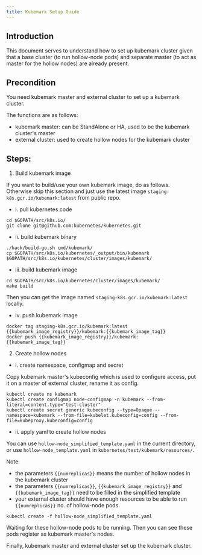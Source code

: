 ```yaml
---
title: Kubemark Setup Guide
---
```


## Introduction
This document serves to understand how to set up kubemark cluster given that a base cluster (to run hollow-node pods) and separate master (to act as master for the hollow nodes) are already present.

## Precondition
You need kubemark master and external cluster to set up a kubemark cluster.

The functions are as follows:

- kubemark master: can be StandAlone or HA, used to be the kubemark cluster's master
- external cluster: used to create hollow nodes for the kubemark cluster

## Steps:
1. Build kubemark image

If you want to build/use your own kubemark image, do as follows. Otherwise skip this section and just use the latest image `staging-k8s.gcr.io/kubemark:latest` from public repo.

- i. pull kubernetes code

```
cd $GOPATH/src/k8s.io/
git clone git@github.com:kubernetes/kubernetes.git
```

- ii. build kubemark binary 

```
./hack/build-go.sh cmd/kubemark/
cp $GOPATH/src/k8s.io/kubernetes/_output/bin/kubemark $GOPATH/src/k8s.io/kubernetes/cluster/images/kubemark/
```

- iii. build kubemark image

```
cd $GOPATH/src/k8s.io/kubernetes/cluster/images/kubemark/
make build
```

Then you can get the image named `staging-k8s.gcr.io/kubemark:latest` locally.

- iv. push kubemark image

```
docker tag staging-k8s.gcr.io/kubemark:latest {{kubemark_image_registry}}/kubemark:{{kubemark_image_tag}}
docker push {{kubemark_image_registry}}/kubemark:{{kubemark_image_tag}}
```

2. Create hollow nodes

- i. create namespace, configmap and secret

Copy kubemark master's kubeconfig which is used to configure access, put it on a master of external cluster, rename it as config.

```
kubectl create ns kubemark
kubectl create configmap node-configmap -n kubemark --from-literal=content.type="test-cluster"
kubectl create secret generic kubeconfig --type=Opaque --namespace=kubemark --from-file=kubelet.kubeconfig=config --from-file=kubeproxy.kubeconfig=config
```

- ii. apply yaml to create hollow nodes

You can use `hollow-node_simplified_template.yaml` in the current directory, or use `hollow-node_template.yaml` in `kubernetes/test/kubemark/resources/`.

Note: 

- the parameters `{{numreplicas}}` means the number of hollow nodes in the kubemark cluster
- the parameters `{{numreplicas}}`, `{{kubemark_image_registry}}` and `{{kubemark_image_tag}}` need to be filled in the simplified template
- your external cluster should have enough resources to be able to run `{{numreplicas}}` no. of hollow-node pods

```
kubectl create -f hollow-node_simplified_template.yaml
```

Waiting for these hollow-node pods to be running. Then you can see these pods register as kubemark master's nodes.

Finally, kubemark master and external cluster set up the kubemark cluster.
